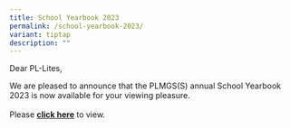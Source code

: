 ```yaml
---
title: School Yearbook 2023
permalink: /school-yearbook-2023/
variant: tiptap
description: ""
---
```

<p>Dear PL-Lites,&nbsp;</p>
<p>We are pleased to announce that the PLMGS(S) annual School Yearbook 2023
is now available for your viewing pleasure.
<br>
<br>Please <strong><a href="https://drive.google.com/file/d/1-A_S0BUwjgnA3aCzSuPVRrhGa5MG8X3N/view?usp=share_link" rel="noopener noreferrer nofollow" target="_blank">click here</a></strong> to
view.</p>